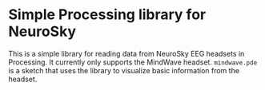 # Simple Processing library for NeuroSky

This is a simple library for reading data from NeuroSky EEG headsets in Processing. It currently only supports the MindWave headset. `mindwave.pde` is a sketch that uses the library to visualize basic information from the headset.